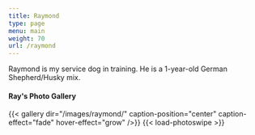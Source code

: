 ```yaml
---
title: Raymond
type: page
menu: main
weight: 70
url: /raymond
---
```


Raymond is my service dog in training. He is a 1-year-old German Shepherd/Husky mix.

#### Ray's Photo Gallery

{{< gallery dir="/images/raymond/" caption-position="center" caption-effect="fade" hover-effect="grow" />}} {{< load-photoswipe >}}
